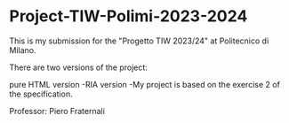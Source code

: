 # Project-TIW-Polimi-2023-2024
This is my submission for the "Progetto TIW 2023/24" at Politecnico di Milano.

There are two versions of the project:

pure HTML version
-RIA version
-My project is based on the exercise 2 of the specification.

Professor: Piero Fraternali

